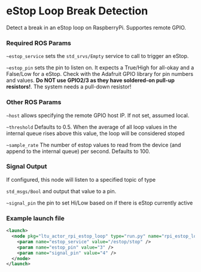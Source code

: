 # eStop Loop Break Detection

Detect a break in an eStop loop on RaspberryPi. Supportes remote GPIO.

### Required ROS Params

`~estop_service` sets the `std_srvs/Empty` service to call to trigger an eStop.

`~estop_pin` sets the pin to listen on. It expects a True/High for all-okay and a
False/Low for a eStop. Check with the Adafruit GPIO library for pin numbers and
values. **Do NOT use GPIO2/3 as they have soldered-on pull-up resistors!**. The
system needs a pull-down resistor!

### Other ROS Params

`~host` allows specifying the remote GPIO host IP. If not set, assumed local.

`~threshold` Defaults to 0.5. When the average of all loop values in the
internal queue rises above this value, the loop will be considered stoped

`~sample_rate` The number of estop values to read from the device (and append
to the internal queue) per second. Defaults to 100.

### Signal Output

If configured, this node will listen to a specified topic of type

`std_msgs/Bool` and output that value to a pin.

`~signal_pin` the pin to set Hi/Low based on if there is eStop currently active


### Example launch file

```xml
<launch>
  <node pkg="ltu_actor_rpi_estop_loop" type="run.py" name="rpi_estop_loop">
    <param name="estop_service" value="/estop/stop" />
    <param name="estop_pin" value="3" />
    <param name="signal_pin" value="4" />
  </node>
</launch>
```
